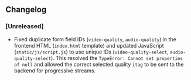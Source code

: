 ## Changelog

### [Unreleased]

- Fixed duplicate form field IDs (`video-quality`, `audio-quality`) in the frontend HTML (`index.html` template) and updated JavaScript (`static/js/script.js`) to use unique IDs (`video-quality-select`, `audio-quality-select`). This resolved the `TypeError: Cannot set properties of null` and allowed the correct selected quality `itag` to be sent to the backend for progressive streams. 